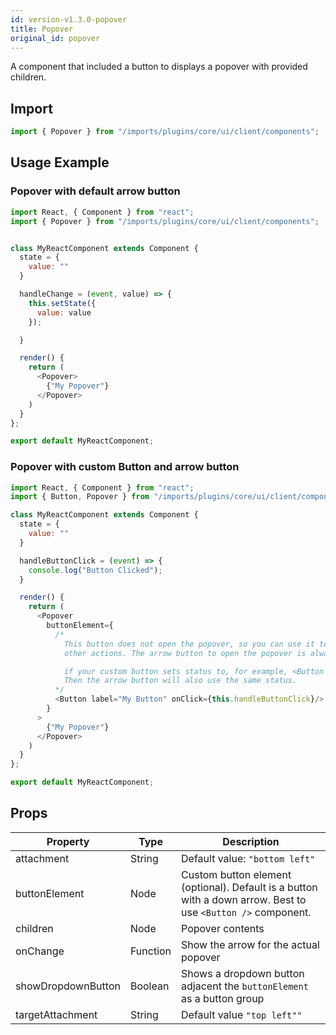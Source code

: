 ```yaml
---
id: version-v1.3.0-popover
title: Popover
original_id: popover
---
```

    

A component that included a button to displays a popover with provided children.

## Import

```javascript
import { Popover } from "/imports/plugins/core/ui/client/components";
```

## Usage Example


### Popover with default arrow button

```javascript
import React, { Component } from "react";
import { Popover } from "/imports/plugins/core/ui/client/components";


class MyReactComponent extends Component {
  state = {
    value: ""
  }

  handleChange = (event, value) => {
    this.setState({
      value: value
    });

  }

  render() {
    return (
      <Popover>
        {"My Popover"}
      </Popover>
    )
  }
};

export default MyReactComponent;
```

### Popover with custom Button and arrow button

```javascript
import React, { Component } from "react";
import { Button, Popover } from "/imports/plugins/core/ui/client/components";

class MyReactComponent extends Component {
  state = {
    value: ""
  }

  handleButtonClick = (event) => {
    console.log("Button Clicked");
  }

  render() {
    return (
      <Popover
        buttonElement={
          /*
            This button does not open the popover, so you can use it to do
            other actions. The arrow button to open the popover is always included

            if your custom button sets status to, for example, <Button status="warning" />
            Then the arrow button will also use the same status.
          */
          <Button label="My Button" onClick={this.handleButtonClick}/>
        }
      >
        {"My Popover"}
      </Popover>
    )
  }
};

export default MyReactComponent;

```

## Props

| Property           | Type     | Description                                                                                                        |
| ------------------ | -------- | ------------------------------------------------------------------------------------------------------------------ |
| attachment         | String   | Default value: `"bottom left"`                                                                                     |
| buttonElement      | Node     | Custom button element (optional). Default is a button with a down arrow. Best to use `<Button />` component. |
| children           | Node     | Popover contents                                                                                                   |
| onChange           | Function | Show the arrow for the actual popover                                                                              |
| showDropdownButton | Boolean  | Shows a dropdown button adjacent the `buttonElement` as a button group                                             |
| targetAttachment   | String   | Default value `"top left""`                                                                                        |

